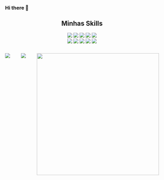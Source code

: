 ### Hi there 👋

<!--div>
   <h2 text align="center">MY SKILLS</h2>
</div>  
<div style="display: inline_block" align="center"-->

<div>
   <h2 text align="center">Minhas Skills</h2>
</div>  

<div style="display: inline_block" align="center">	
	<div style = "align-items: center;">
		<img src="https://img.shields.io/badge/C-00599C?style=for-the-badge&logo=c&logoColor=white">
		<img src="https://img.shields.io/badge/Java-ED8B00?style=for-the-badge&logo=java&logoColor=white">
		<img src="https://img.shields.io/badge/Kotlin-0095D5?&style=for-the-badge&logo=kotlin&logoColor=white">
		<img src="https://img.shields.io/badge/PHP-777BB4?style=for-the-badge&logo=php&logoColor=white">
		<img src="https://img.shields.io/badge/Spring-6DB33F?style=for-the-badge&logo=spring&logoColor=white ">
		</br>
		<img src="https://img.shields.io/badge/Laravel-FF2D20?style=for-the-badge&logo=laravel&logoColor=white">
		<img src="https://img.shields.io/badge/MySQL-00000F?style=for-the-badge&logo=mysql&logoColor=white ">
		<img src="https://img.shields.io/badge/MongoDB-4EA94B?style=for-the-badge&logo=mongodb&logoColor=white ">
		<img src="https://img.shields.io/badge/SQLite-07405E?style=for-the-badge&logo=sqlite&logoColor=white  ">
		<img src="https://img.shields.io/badge/Heroku-430098?style=for-the-badge&logo=heroku&logoColor=white  ">
	</div>
	
<div style="display: inline_block" align="center">
		
<div>
   <h2 text align="center"></h2>
</div>  
<div style="display: inline_block" align="center">	
	<div>
		<a href="https://github.com/anuraghazra/github-readme-stats">
		    <img align="left" src="https://github-readme-stats.vercel.app/api/top-langs/?username=Makeavel&layout=compact&hide=Batchfile,css,shell,html&theme=dark" />
			<img align = "center" src="https://www.piskelapp.com/static/resources/home/features/feature-open-source@2x.gif" />
		    <img style="width:400px;" align="right" src="https://github-readme-stats.vercel.app/api?username=Makeavel&theme=dark" />
		</a>
	</div>
<div style="display: inline_block" align="center">	

</div>
<!--
**Makeavel/Makeavel** is a ✨ _special_ ✨ repository because its `README.md` (this file) appears on your GitHub profile.
![star-wars 844b5edc165817b93dbfbfd22ff3b214](https://user-images.githubusercontent.com/26925002/138603166-2a00379e-bfc8-4c1a-b581-0f2809c42e4e.gif)
Here are some ideas to get you started:

- 🔭 I’m currently working on ...
- 🌱 I’m currently learning ...
- 👯 I’m looking to collaborate on ...
- 🤔 I’m looking for help with ...
- 💬 Ask me about ...
- 📫 How to reach me: ...
- 😄 Pronouns: ...
- ⚡ Fun fact: ...

https://dev.to/envoy_/150-badges-for-github-pnk  link das plataformas

https://img.shields.io/badge/Java-ED8B00?style=for-the-badge&logo=java&logoColor=white // java
https://img.shields.io/badge/Kotlin-0095D5?&style=for-the-badge&logo=kotlin&logoColor=white // kotlin
https://img.shields.io/badge/PHP-777BB4?style=for-the-badge&logo=php&logoColor=white  // php
https://img.shields.io/badge/Laravel-FF2D20?style=for-the-badge&logo=laravel&logoColor=white  // laravel
https://img.shields.io/badge/Spring-6DB33F?style=for-the-badge&logo=spring&logoColor=white  // spring
https://img.shields.io/badge/MySQL-00000F?style=for-the-badge&logo=mysql&logoColor=white  // mysql
https://img.shields.io/badge/MongoDB-4EA94B?style=for-the-badge&logo=mongodb&logoColor=white   // mongo
https://img.shields.io/badge/SQLite-07405E?style=for-the-badge&logo=sqlite&logoColor=white    // sql
https://img.shields.io/badge/Heroku-430098?style=for-the-badge&logo=heroku&logoColor=white    // heroku
https://img.shields.io/badge/Trello-0052CC?style=for-the-badge&logo=trello&logoColor=white  // trello
-->
